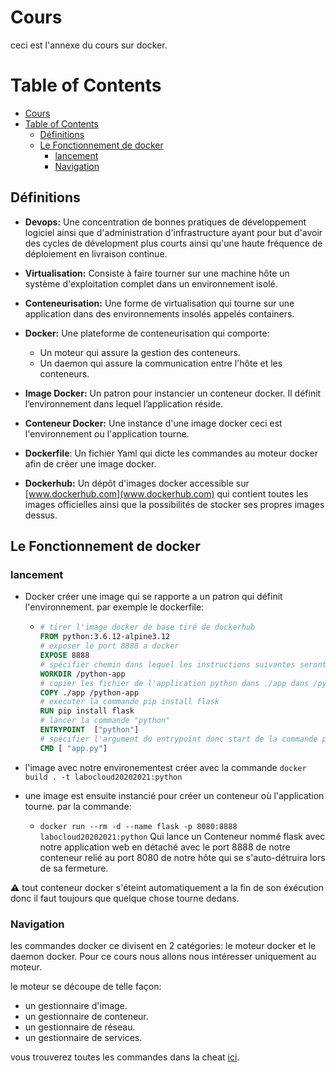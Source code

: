 # Cours

ceci est l'annexe du cours sur docker.

# Table of Contents

- [Cours](#cours)
- [Table of Contents](#table-of-contents)
  - [Définitions](#définitions)
  - [Le Fonctionnement de docker](#le-fonctionnement-de-docker)
    - [lancement](#lancement)
    - [Navigation](#navigation)

## Définitions

- **Devops:** Une concentration de bonnes pratiques de développement logiciel ainsi que d'administration d'infrastructure ayant pour but d'avoir des cycles de dévelopment plus courts ainsi qu'une haute fréquence de déploiement en livraison continue.

- **Virtualisation:** Consiste à faire tourner sur une machine hôte un système d'exploitation complet dans un environnement isolé.

- **Conteneurisation:** Une forme de virtualisation qui tourne sur une application dans des environnements insolés appelés containers.

- **Docker:** Une plateforme de conteneurisation qui comporte:
  - Un moteur qui assure la gestion des conteneurs.
  - Un daemon qui assure la communication entre l'hôte et les conteneurs.

- **Image Docker:** Un patron pour instancier un conteneur docker. Il définit l’environnement dans lequel l’application réside.

- **Conteneur Docker:** Une instance d'une image docker ceci est l'environnement ou l'application tourne.

- **Dockerfile**: Un fichier Yaml qui dicte les commandes au moteur docker afin de créer une image docker.

- **Dockerhub:** Un dépôt d'images docker accessible sur [www.dockerhub.com](www.dockerhub.com) qui contient toutes les images officielles ainsi que la possibilités de stocker ses propres images dessus.

## Le Fonctionnement de docker

### lancement

- Docker créer une image qui se rapporte a un patron qui définit l'environnement.
par exemple le dockerfile:

  - ```dockerfile
    # tirer l'image docker de base tiré de dockerhub
    FROM python:3.6.12-alpine3.12
    # exposer le port 8888 a docker
    EXPOSE 8888
    # spécifier chemin dans lequel les instructions suivantes seront exectutées
    WORKDIR /python-app
    # copier les fichier de l'application python dans ./app dans /python-app
    COPY ./app /python-app
    # executer la commande pip install flask
    RUN pip install flask
    # lancer la commande "python"
    ENTRYPOINT  ["python"]
    # spécifier l'argument du entrypoint donc start de la commande python
    CMD [ "app.py"]
    ```
- l'image avec notre environementest créer avec la commande ``docker build . -t labocloud20202021:python``

- une image est ensuite instancié pour créer un conteneur où l'application tourne.
par la commande:
  - ``docker run --rm -d --name flask -p 8080:8888 labocloud20202021:python``
Qui lance un Conteneur nommé flask avec notre application web en détaché avec le port 8888 de notre conteneur relié au port 8080 de notre hôte qui se s'auto-détruira lors de sa fermeture.

:warning: tout conteneur docker s'éteint automatiquement a la fin de son éxécution donc il faut toujours que quelque chose tourne dedans.

### Navigation

les commandes docker ce divisent en 2 catégories: le moteur docker et le daemon docker.
Pour ce cours nous allons nous intéresser uniquement au moteur.

le moteur se découpe de telle façon:

- un gestionnaire d'image.
- un gestionnaire de conteneur.
- un gestionnaire de réseau.
- un gestionnaire de services.

vous trouverez toutes les commandes dans la cheat [ici](../../ressources/docker/cours/Readme.md).
